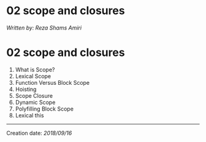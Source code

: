 # 02 scope and closures
_Written by: Reza Shams Amiri_
# 02 scope and closures

1. What is Scope?
2. Lexical Scope
3. Function Versus Block Scope
4. Hoisting
5. Scope Closure
6. Dynamic Scope
7. Polyfilling Block Scope
8. Lexical this

* * *
Creation date: _2018/09/16_
